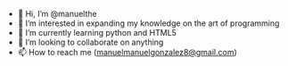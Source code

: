 - 👋 Hi, I’m @manuelthe
- 👀 I’m interested in expanding my knowledge on the art of programming
- 🌱 I’m currently learning python and HTML5
- 💞️ I’m looking to collaborate on anything
- 📫 How to reach me (manuelmanuelgonzalez8@gmail.com)

<!---
manuelthe/manuelthe is a ✨ special ✨ repository because its `README.md` (this file) appears on your GitHub profile.
You can click the Preview link to take a look at your changes.
--->
